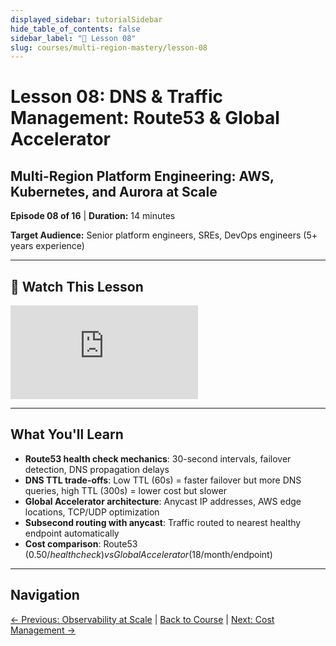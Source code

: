 ```yaml
---
displayed_sidebar: tutorialSidebar
hide_table_of_contents: false
sidebar_label: "📖 Lesson 08"
slug: courses/multi-region-mastery/lesson-08
---
```


# Lesson 08: DNS & Traffic Management: Route53 & Global Accelerator

## Multi-Region Platform Engineering: AWS, Kubernetes, and Aurora at Scale

**Episode 08 of 16** | **Duration:** 14 minutes

**Target Audience:** Senior platform engineers, SREs, DevOps engineers (5+ years experience)

---

## 🎥 Watch This Lesson

<div style={{position: 'relative', paddingBottom: '56.25%', height: 0, margin: '1.5rem 0'}}>
  <iframe
    style={{position: 'absolute', top: 0, left: 0, width: '100%', height: '100%'}}
    src="https://www.youtube.com/embed/fAoyNwMj1ZY"
    title="Lesson 08: DNS & Traffic Management: Route53 & Global Accelerator"
    frameborder="0"
    allow="accelerometer; autoplay; clipboard-write; encrypted-media; gyroscope; picture-in-picture; web-share"
    allowfullscreen>
  </iframe>
</div>

---

## What You'll Learn

- **Route53 health check mechanics**: 30-second intervals, failover detection, DNS propagation delays
- **DNS TTL trade-offs**: Low TTL (60s) = faster failover but more DNS queries, high TTL (300s) = lower cost but slower
- **Global Accelerator architecture**: Anycast IP addresses, AWS edge locations, TCP/UDP optimization
- **Subsecond routing with anycast**: Traffic routed to nearest healthy endpoint automatically
- **Cost comparison**: Route53 ($0.50/health check) vs Global Accelerator ($18/month/endpoint)

---

## Navigation

[← Previous: Observability at Scale](/podcasts/courses/multi-region-mastery/lesson-07) | [Back to Course](/podcasts/courses/multi-region-mastery) | [Next: Cost Management →](/podcasts/courses/multi-region-mastery/lesson-09)
